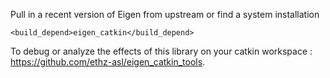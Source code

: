 Pull in a recent version of Eigen from upstream or find a system installation
```
<build_depend>eigen_catkin</build_depend>
```

To debug or analyze the effects of this library on your catkin workspace : https://github.com/ethz-asl/eigen_catkin_tools.
